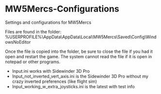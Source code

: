 # MW5Mercs-Configurations
Settings and configurations for MW5Mercs

Files are found in the folder:
%USERPROFILE%\AppData\AppData\Local\MW5Mercs\Saved\Config\WindowsNoEditor

Once the file is copied into the folder, be sure to close the file if you had it open and restart the game. The system cannot read the file if it is open in notepad or other programs.

+ Input.ini works with Sidewinder 3D Pro
+ Input_not_inverted_vert_axis.ini is the Sidewinder 3D Pro without my crazy inverted preferences (like flight sim)
+ Input_working_w_extra_joysticks.ini  is the latest with test info
